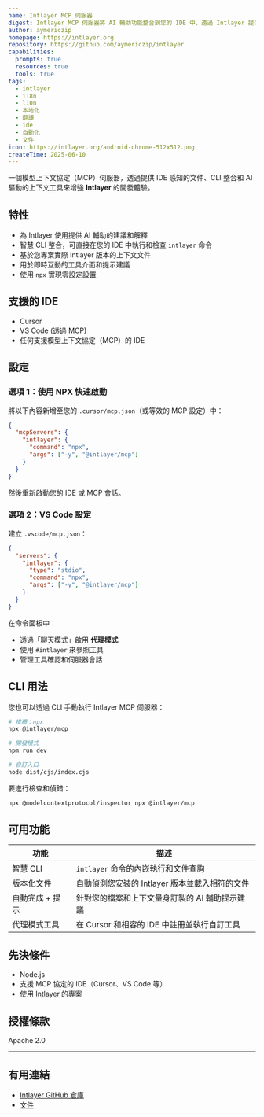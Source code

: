 ```yaml
---
name: Intlayer MCP 伺服器
digest: Intlayer MCP 伺服器將 AI 輔助功能整合到您的 IDE 中，透過 Intlayer 提供更智慧、具有上下文感知能力的開發體驗。它提供命令列存取、專案内文件和直觀的 AI 協助。
author: aymericzip
homepage: https://intlayer.org
repository: https://github.com/aymericzip/intlayer
capabilities:
  prompts: true
  resources: true
  tools: true
tags:
  - intlayer
  - i18n
  - l10n
  - 本地化
  - 翻譯
  - ide
  - 自動化
  - 文件
icon: https://intlayer.org/android-chrome-512x512.png
createTime: 2025-06-10
---
```


一個模型上下文協定（MCP）伺服器，透過提供 IDE 感知的文件、CLI 整合和 AI 驅動的上下文工具來增強 **Intlayer** 的開發體驗。

## 特性

- 為 Intlayer 使用提供 AI 輔助的建議和解釋
- 智慧 CLI 整合，可直接在您的 IDE 中執行和檢查 `intlayer` 命令
- 基於您專案實際 Intlayer 版本的上下文文件
- 用於即時互動的工具介面和提示建議
- 使用 `npx` 實現零設定設置

## 支援的 IDE

- Cursor
- VS Code (透過 MCP)
- 任何支援模型上下文協定（MCP）的 IDE

## 設定

### 選項 1：使用 NPX 快速啟動

將以下內容新增至您的 `.cursor/mcp.json`（或等效的 MCP 設定）中：

```json
{
  "mcpServers": {
    "intlayer": {
      "command": "npx",
      "args": ["-y", "@intlayer/mcp"]
    }
  }
}
```

然後重新啟動您的 IDE 或 MCP 會話。

### 選項 2：VS Code 設定

建立 `.vscode/mcp.json`：

```json
{
  "servers": {
    "intlayer": {
      "type": "stdio",
      "command": "npx",
      "args": ["-y", "@intlayer/mcp"]
    }
  }
}
```

在命令面板中：

- 透過「聊天模式」啟用 **代理模式**
- 使用 `#intlayer` 來參照工具
- 管理工具確認和伺服器會話

## CLI 用法

您也可以透過 CLI 手動執行 Intlayer MCP 伺服器：

```bash
# 推薦：npx
npx @intlayer/mcp

# 開發模式
npm run dev

# 自訂入口
node dist/cjs/index.cjs
```

要進行檢查和偵錯：

```bash
npx @modelcontextprotocol/inspector npx @intlayer/mcp
```

## 可用功能

| 功能            | 描述                                           |
| --------------- | ---------------------------------------------- |
| 智慧 CLI        | `intlayer` 命令的內嵌執行和文件查詢            |
| 版本化文件      | 自動偵測您安裝的 Intlayer 版本並載入相符的文件 |
| 自動完成 + 提示 | 針對您的檔案和上下文量身訂製的 AI 輔助提示建議 |
| 代理模式工具    | 在 Cursor 和相容的 IDE 中註冊並執行自訂工具    |

## 先決條件

- Node.js
- 支援 MCP 協定的 IDE（Cursor、VS Code 等）
- 使用 [Intlayer](https://github.com/aymericzip/intlayer) 的專案

## 授權條款

Apache 2.0

---

## 有用連結

- [Intlayer GitHub 倉庫](https://github.com/aymericzip/intlayer)
- [文件](https://intlayer.org/doc/mcp-server)
